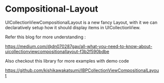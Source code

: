 # Compositional-Layout

UICollectionViewCompositionalLayout is a new fancy Layout, with it we can declaratively setup how it should display items in UICollectionView.

Refer this blog for more understanding : 

https://medium.com/@dn070287gav/all-what-you-need-to-know-about-uicollectionviewcompositionallayout-f3b2f590bdbe

Also checkout this library for more examples with demo code

https://github.com/kishikawakatsumi/IBPCollectionViewCompositionalLayout
